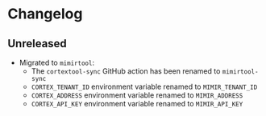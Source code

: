 # Changelog

## Unreleased

* Migrated to `mimirtool`:
  * The `cortextool-sync` GitHub action has been renamed to `mimirtool-sync`
  * `CORTEX_TENANT_ID` environment variable renamed to `MIMIR_TENANT_ID`
  * `CORTEX_ADDRESS` environment variable renamed to `MIMIR_ADDRESS`
  * `CORTEX_API_KEY` environment variable renamed to `MIMIR_API_KEY`
